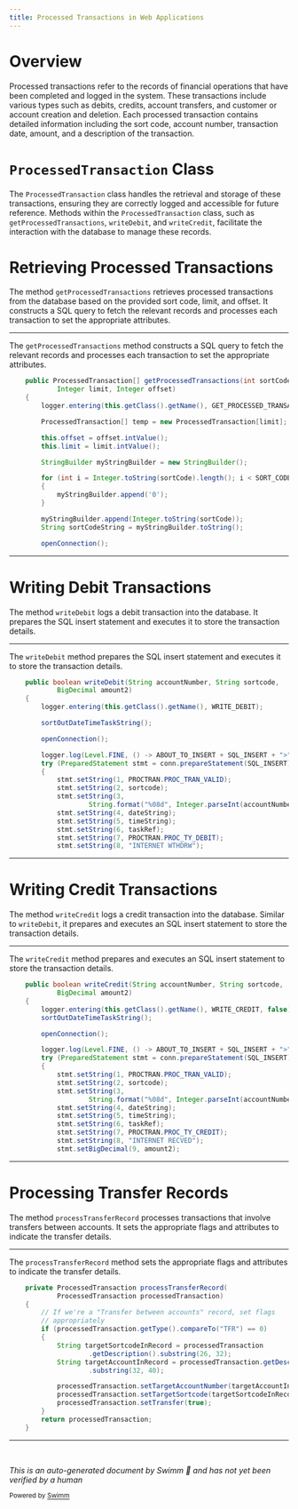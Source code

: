 ```yaml
---
title: Processed Transactions in Web Applications
---
```

# Overview

Processed transactions refer to the records of financial operations that have been completed and logged in the system. These transactions include various types such as debits, credits, account transfers, and customer or account creation and deletion. Each processed transaction contains detailed information including the sort code, account number, transaction date, amount, and a description of the transaction.

# <SwmToken path="src/webui/src/main/java/com/ibm/cics/cip/bankliberty/web/db2/ProcessedTransaction.java" pos="224:3:3" line-data="	public ProcessedTransaction[] getProcessedTransactions(int sortCode,">`ProcessedTransaction`</SwmToken> Class

The <SwmToken path="src/webui/src/main/java/com/ibm/cics/cip/bankliberty/web/db2/ProcessedTransaction.java" pos="224:3:3" line-data="	public ProcessedTransaction[] getProcessedTransactions(int sortCode,">`ProcessedTransaction`</SwmToken> class handles the retrieval and storage of these transactions, ensuring they are correctly logged and accessible for future reference. Methods within the <SwmToken path="src/webui/src/main/java/com/ibm/cics/cip/bankliberty/web/db2/ProcessedTransaction.java" pos="224:3:3" line-data="	public ProcessedTransaction[] getProcessedTransactions(int sortCode,">`ProcessedTransaction`</SwmToken> class, such as <SwmToken path="src/webui/src/main/java/com/ibm/cics/cip/bankliberty/web/db2/ProcessedTransaction.java" pos="224:7:7" line-data="	public ProcessedTransaction[] getProcessedTransactions(int sortCode,">`getProcessedTransactions`</SwmToken>, <SwmToken path="src/webui/src/main/java/com/ibm/cics/cip/bankliberty/web/db2/ProcessedTransaction.java" pos="510:5:5" line-data="	public boolean writeDebit(String accountNumber, String sortcode,">`writeDebit`</SwmToken>, and <SwmToken path="src/webui/src/main/java/com/ibm/cics/cip/bankliberty/web/db2/ProcessedTransaction.java" pos="545:5:5" line-data="	public boolean writeCredit(String accountNumber, String sortcode,">`writeCredit`</SwmToken>, facilitate the interaction with the database to manage these records.

# Retrieving Processed Transactions

The method <SwmToken path="src/webui/src/main/java/com/ibm/cics/cip/bankliberty/web/db2/ProcessedTransaction.java" pos="224:7:7" line-data="	public ProcessedTransaction[] getProcessedTransactions(int sortCode,">`getProcessedTransactions`</SwmToken> retrieves processed transactions from the database based on the provided sort code, limit, and offset. It constructs a SQL query to fetch the relevant records and processes each transaction to set the appropriate attributes.

<SwmSnippet path="/src/webui/src/main/java/com/ibm/cics/cip/bankliberty/web/db2/ProcessedTransaction.java" line="224">

---

The <SwmToken path="src/webui/src/main/java/com/ibm/cics/cip/bankliberty/web/db2/ProcessedTransaction.java" pos="224:7:7" line-data="	public ProcessedTransaction[] getProcessedTransactions(int sortCode,">`getProcessedTransactions`</SwmToken> method constructs a SQL query to fetch the relevant records and processes each transaction to set the appropriate attributes.

```java
	public ProcessedTransaction[] getProcessedTransactions(int sortCode,
			Integer limit, Integer offset)
	{
		logger.entering(this.getClass().getName(), GET_PROCESSED_TRANSACTIONS);

		ProcessedTransaction[] temp = new ProcessedTransaction[limit];

		this.offset = offset.intValue();
		this.limit = limit.intValue();

		StringBuilder myStringBuilder = new StringBuilder();

		for (int i = Integer.toString(sortCode).length(); i < SORT_CODE_LENGTH; i++)
		{
			myStringBuilder.append('0');
		}

		myStringBuilder.append(Integer.toString(sortCode));
		String sortCodeString = myStringBuilder.toString();

		openConnection();
```

---

</SwmSnippet>

# Writing Debit Transactions

The method <SwmToken path="src/webui/src/main/java/com/ibm/cics/cip/bankliberty/web/db2/ProcessedTransaction.java" pos="510:5:5" line-data="	public boolean writeDebit(String accountNumber, String sortcode,">`writeDebit`</SwmToken> logs a debit transaction into the database. It prepares the SQL insert statement and executes it to store the transaction details.

<SwmSnippet path="/src/webui/src/main/java/com/ibm/cics/cip/bankliberty/web/db2/ProcessedTransaction.java" line="510">

---

The <SwmToken path="src/webui/src/main/java/com/ibm/cics/cip/bankliberty/web/db2/ProcessedTransaction.java" pos="510:5:5" line-data="	public boolean writeDebit(String accountNumber, String sortcode,">`writeDebit`</SwmToken> method prepares the SQL insert statement and executes it to store the transaction details.

```java
	public boolean writeDebit(String accountNumber, String sortcode,
			BigDecimal amount2)
	{
		logger.entering(this.getClass().getName(), WRITE_DEBIT);

		sortOutDateTimeTaskString();

		openConnection();

		logger.log(Level.FINE, () -> ABOUT_TO_INSERT + SQL_INSERT + ">");
		try (PreparedStatement stmt = conn.prepareStatement(SQL_INSERT);)
		{
			stmt.setString(1, PROCTRAN.PROC_TRAN_VALID);
			stmt.setString(2, sortcode);
			stmt.setString(3,
					String.format("%08d", Integer.parseInt(accountNumber)));
			stmt.setString(4, dateString);
			stmt.setString(5, timeString);
			stmt.setString(6, taskRef);
			stmt.setString(7, PROCTRAN.PROC_TY_DEBIT);
			stmt.setString(8, "INTERNET WTHDRW");
```

---

</SwmSnippet>

# Writing Credit Transactions

The method <SwmToken path="src/webui/src/main/java/com/ibm/cics/cip/bankliberty/web/db2/ProcessedTransaction.java" pos="545:5:5" line-data="	public boolean writeCredit(String accountNumber, String sortcode,">`writeCredit`</SwmToken> logs a credit transaction into the database. Similar to <SwmToken path="src/webui/src/main/java/com/ibm/cics/cip/bankliberty/web/db2/ProcessedTransaction.java" pos="510:5:5" line-data="	public boolean writeDebit(String accountNumber, String sortcode,">`writeDebit`</SwmToken>, it prepares and executes an SQL insert statement to store the transaction details.

<SwmSnippet path="/src/webui/src/main/java/com/ibm/cics/cip/bankliberty/web/db2/ProcessedTransaction.java" line="545">

---

The <SwmToken path="src/webui/src/main/java/com/ibm/cics/cip/bankliberty/web/db2/ProcessedTransaction.java" pos="545:5:5" line-data="	public boolean writeCredit(String accountNumber, String sortcode,">`writeCredit`</SwmToken> method prepares and executes an SQL insert statement to store the transaction details.

```java
	public boolean writeCredit(String accountNumber, String sortcode,
			BigDecimal amount2)
	{
		logger.entering(this.getClass().getName(), WRITE_CREDIT, false);
		sortOutDateTimeTaskString();

		openConnection();

		logger.log(Level.FINE, () -> ABOUT_TO_INSERT + SQL_INSERT + ">");
		try (PreparedStatement stmt = conn.prepareStatement(SQL_INSERT);)
		{
			stmt.setString(1, PROCTRAN.PROC_TRAN_VALID);
			stmt.setString(2, sortcode);
			stmt.setString(3,
					String.format("%08d", Integer.parseInt(accountNumber)));
			stmt.setString(4, dateString);
			stmt.setString(5, timeString);
			stmt.setString(6, taskRef);
			stmt.setString(7, PROCTRAN.PROC_TY_CREDIT);
			stmt.setString(8, "INTERNET RECVED");
			stmt.setBigDecimal(9, amount2);
```

---

</SwmSnippet>

# Processing Transfer Records

The method <SwmToken path="src/webui/src/main/java/com/ibm/cics/cip/bankliberty/web/db2/ProcessedTransaction.java" pos="412:5:5" line-data="	private ProcessedTransaction processTransferRecord(">`processTransferRecord`</SwmToken> processes transactions that involve transfers between accounts. It sets the appropriate flags and attributes to indicate the transfer details.

<SwmSnippet path="/src/webui/src/main/java/com/ibm/cics/cip/bankliberty/web/db2/ProcessedTransaction.java" line="412">

---

The <SwmToken path="src/webui/src/main/java/com/ibm/cics/cip/bankliberty/web/db2/ProcessedTransaction.java" pos="412:5:5" line-data="	private ProcessedTransaction processTransferRecord(">`processTransferRecord`</SwmToken> method sets the appropriate flags and attributes to indicate the transfer details.

```java
	private ProcessedTransaction processTransferRecord(
			ProcessedTransaction processedTransaction)
	{
		// If we're a "Transfer between accounts" record, set flags
		// appropriately
		if (processedTransaction.getType().compareTo("TFR") == 0)
		{
			String targetSortcodeInRecord = processedTransaction
					.getDescription().substring(26, 32);
			String targetAccountInRecord = processedTransaction.getDescription()
					.substring(32, 40);

			processedTransaction.setTargetAccountNumber(targetAccountInRecord);
			processedTransaction.setTargetSortcode(targetSortcodeInRecord);
			processedTransaction.setTransfer(true);
		}
		return processedTransaction;
	}
```

---

</SwmSnippet>

&nbsp;

*This is an auto-generated document by Swimm 🌊 and has not yet been verified by a human*

<SwmMeta version="3.0.0" repo-id="Z2l0aHViJTNBJTNBY2ljcy1iYW5raW5nLXNhbXBsZS1hcHBsaWNhdGlvbi1jYnNhLUlCTS1EZW1vLUdQVCUzQSUzQVN3aW1tLURlbW8=" repo-name="cics-banking-sample-application-cbsa-IBM-Demo-GPT"><sup>Powered by [Swimm](/)</sup></SwmMeta>
